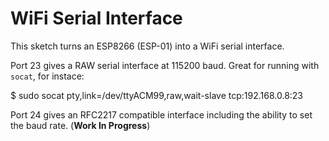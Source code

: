 WiFi Serial Interface
=====================

This sketch turns an ESP8266 (ESP-01) into a WiFi serial interface.

Port 23 gives a RAW serial interface at 115200 baud. Great for running
with `socat`, for instace:

$ sudo socat pty,link=/dev/ttyACM99,raw,wait-slave tcp:192.168.0.8:23

Port 24 gives an RFC2217 compatible interface including the ability to
set the baud rate. (**Work In Progress**)
